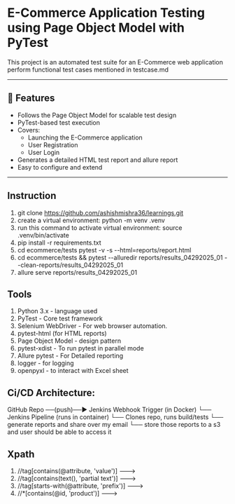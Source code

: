 # E-Commerce Application Testing using Page Object Model with PyTest

This project is an automated test suite for an E-Commerce web application perform functional test cases mentioned in testcase.md


---

## 📌 Features

- Follows the Page Object Model for scalable test design
- PyTest-based test execution
- Covers:
  - Launching the E-Commerce application
  - User Registration
  - User Login
- Generates a detailed HTML test report and allure report
- Easy to configure and extend

---

## Instruction
1. git clone https://github.com/ashishmishra36/learnings.git
2. create a virtual environment: python -m venv .venv
3. run this command to activate virtual environment:  source .venv/bin/activate
4. pip install -r requirements.txt
5. cd ecommerce/tests pytest -v -s --html=reports/report.html
6. cd ecommerce/tests && pytest --alluredir reports/results_04292025_01 --clean-reports/results_04292025_01
7. allure serve reports/results_04292025_01


## Tools
1. Python 3.x - language used
2. PyTest - Core test framework
3. Selenium WebDriver - For web browser automation.
4. pytest-html (for HTML reports) 
5. Page Object Model - design pattern
6. pytest-xdist - To run pytest in parallel mode
7. Allure pytest - For Detailed reporting
8. logger - for logging 
9. openpyxl - to interact with Excel sheet 


## Ci/CD Architecture:
GitHub Repo  ──(push)──► Jenkins Webhook Trigger (in Docker)
                        └── Jenkins Pipeline (runs in container)
                                  └── Clones repo, runs build/tests
                                         └── generate reports and share over my email
                                                └── store those reports to a s3 and user should be able to access it



## Xpath 
1. //tag[contains(@attribute, 'value')]      ---> 
2. //tag[contains(text(), 'partial text')]   --->
3. //tag[starts-with(@attribute, 'prefix')]  --->
4. //*[contains(@id, 'product')]             --->